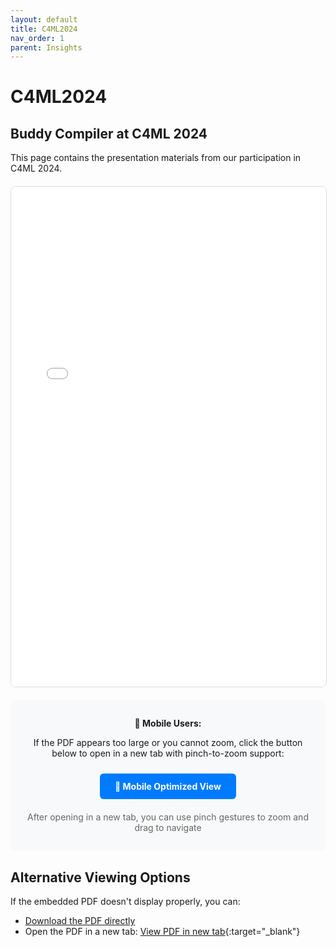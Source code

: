 ```yaml
---
layout: default
title: C4ML2024
nav_order: 1
parent: Insights
---
```


<style>
.pdf-container {
  width: 100%;
  height: 80vh;
  max-height: 800px;
  overflow: auto;
  border: 1px solid #ddd;
  border-radius: 8px;
  margin: 20px 0;
}

.pdf-iframe {
  width: 100%;
  height: 100%;
  border: none;
  min-height: 600px;
}

.mobile-optimized {
  margin-top: 20px;
  text-align: center;
  padding: 15px;
  background-color: #f8f9fa;
  border-radius: 8px;
}

.mobile-button {
  display: inline-block;
  padding: 12px 24px;
  background-color: #007bff;
  color: white;
  text-decoration: none;
  border-radius: 6px;
  margin: 10px;
  font-weight: bold;
  transition: background-color 0.3s;
}

.mobile-button:hover {
  background-color: #0056b3;
  color: white;
  text-decoration: none;
}

/* Mobile optimization */
@media (max-width: 768px) {
  .pdf-container {
    height: 60vh;
    max-height: 500px;
  }
  
  .pdf-iframe {
    min-height: 400px;
  }
  
  .mobile-optimized {
    margin: 15px 0;
    padding: 10px;
  }
  
  .mobile-button {
    padding: 15px 20px;
    font-size: 16px;
    width: 90%;
    max-width: 300px;
  }
}

/* Small screen optimization */
@media (max-width: 480px) {
  .pdf-container {
    height: 50vh;
    max-height: 400px;
  }
  
  .pdf-iframe {
    min-height: 300px;
  }
}
</style>

# C4ML2024

## Buddy Compiler at C4ML 2024

This page contains the presentation materials from our participation in C4ML 2024.

<div class="pdf-container">
  <iframe 
    src="/Resources/BuddyCompiler@C4ML2024.pdf" 
    class="pdf-iframe"
    allowfullscreen
    webkitallowfullscreen
    mozallowfullscreen>
    <p>Your browser does not support PDFs. <a href="/Resources/BuddyCompiler@C4ML2024.pdf">Click here to download the PDF</a>.</p>
  </iframe>
</div>

<div class="mobile-optimized">
  <p><strong>📱 Mobile Users:</strong></p>
  <p>If the PDF appears too large or you cannot zoom, click the button below to open in a new tab with pinch-to-zoom support:</p>
  <a href="/Resources/BuddyCompiler@C4ML2024.pdf" target="_blank" class="mobile-button">
    📱 Mobile Optimized View
  </a>
  <p style="margin-top: 10px; font-size: 14px; color: #666;">
    After opening in a new tab, you can use pinch gestures to zoom and drag to navigate
  </p>
</div>

## Alternative Viewing Options

If the embedded PDF doesn't display properly, you can:

- [Download the PDF directly](/Resources/BuddyCompiler@C4ML2024.pdf)
- Open the PDF in a new tab: [View PDF in new tab](/Resources/BuddyCompiler@C4ML2024.pdf){:target="_blank"}

